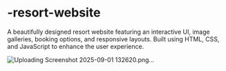 # -resort-website
A beautifully designed resort website featuring an interactive UI, image galleries, booking options, and responsive layouts. Built using HTML, CSS, and JavaScript to enhance the user experience.

![Uploading Screenshot 2025-09-01 132620.png…]()
